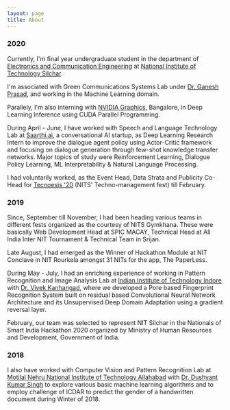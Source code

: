 ```yaml
---
layout: page
title: About
---
```


### 2020

Currently, I'm final year undergraduate student in the department of [Electronics and Communication Engineering](http://www.nits.ac.in/departments/ece/ece.php) at [National Institute of Technology Silchar](http://www.nits.ac.in/).

I'm associated with Green Communications Systems Lab under [Dr. Ganesh Prasad](https://scholar.google.com/citations?user=lHbOWx0AAAAJ&hl=en), and working in the Machine Learning domain.

Parallely, I'm also interning with <a href = "https://www.nvidia.com/en-in/" target="_blank"> NVIDIA Graphics</a>, Bangalore, in Deep Learning Inference using CUDA Parallel Programming.

During April - June, I have worked with Speech and Language Technology Lab at <a href = "https://saarthi.ai" target="_blank">Saarthi.ai</a>, a conversational AI startup, as Deep Learning Research Intern to improve the dialogue agent policy using Actor-Critic framework and focusing on dialogue generation through few-shot knowledge transfer networks. Major topics of study were Reinforcement Learning, Dialogue Policy Learning, ML Interpretability & Natural Language Processing.

I had voluntarily worked, as the Event Head, Data Strata and Publicity Co-Head for [Tecnoesis '20](https://www.tecnoesis.org) (NITS' Techno-management fest) till February.


### 2019

Since, September till November, I had been heading various teams in different fests organized as the courtesy of NITS Gymkhana. These were basically Web Development Head at SPIC MACAY, Technical Head at All India Inter NIT Tournament & Technical Team in Srijan. 

Late August, I had emerged as the Winner of Hackathon Module at NIT Conclave in NIT Rourkela amongst 31 NITs for the app, The PaperLess.

During May - July, I had an enriching experience of working in Pattern Recognition and Image Analysis Lab at <a href = "https://www.iiti.ac.in/" target="_blank">Indian Institute of Technology Indore</a> with <a href = "http://www.iiti.ac.in/people/~kvivek/" target="_blank">Dr. Vivek Kanhangad</a>, where we developed a Pore based Fingerprint Recognition System built on residual based Convolutional Neural Network Architecture and its Unsupervised Deep Domain Adaptation using a gradient reversal layer. 

February, our team was selected to represent NIT Silchar in the Nationals of Smart India Hackathon 2020 organized by Ministry of Human Resources and Development, Government of India.


### 2018

I also have worked with Computer Vision and Pattern Recognition Lab at <a href = "http://www.mnnit.ac.in/" target="_blank">Motilal Nehru National Institute of Technology Allahabad</a> with <a href = "https://dksinghmnnit.github.io" target="_blank">Dr. Dushyant Kumar Singh</a> to explore various basic machine learning algorithms and to employ challenge of ICDAR to predict the gender of a handwritten document during Winter of 2018.
